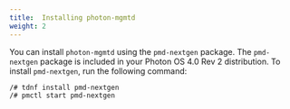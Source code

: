 ```yaml
---
title:  Installing photon-mgmtd
weight: 2
---
```


You can install `photon-mgmtd` using the `pmd-nextgen` package. The `pmd-nextgen` package is included in your Photon OS 4.0 Rev 2 distribution. To install `pmd-nextgen`, run the following command:

	/# tdnf install pmd-nextgen
	/# pmctl start pmd-nextgen
